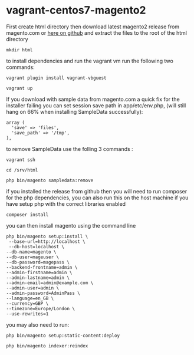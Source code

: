 # vagrant-centos7-magento2

First create html directory then download latest magento2 release from magento.com or [here on github](https://github.com/magento/magento2/releases) and extract the files to the root of the html directory

`mkdir html`

to install dependencies and run the vagrant vm run the following two commands:

`vagrant plugin install vagrant-vbguest`

`vagrant up`

If you download with sample data from magento.com a quick fix for the installer failing you can set session save path in app/etc/env.php, (will still hang on 66% when installing SampleData successfully):
```
array (
  'save' => 'files',
  'save_path' => '/tmp',
),
```

to remove SampleData use the folling 3 commands :

`vagrant ssh`

`cd /srv/html`

`php bin/magento sampledata:remove`

if you installed the release from github then you will need to run composer for the php dependencies, you can also run this on the host machine if you have setup php with the correct libraries enabled

`composer install`

you can then install magento using the command line

```
php bin/magento setup:install \
 --base-url=http://localhost \
 --db-host=localhost \
--db-name=magento \
--db-user=mageuser \
--db-password=magepass \
--backend-frontname=admin \
--admin-firstname=admin \
--admin-lastname=admin \
--admin-email=admin@example.com \
--admin-user=admin \
--admin-password=AdminPass \
--language=en_GB \
--currency=GBP \
--timezone=Europe/London \
--use-rewrites=1
```

you may also need to run:

`php bin/magento setup:static-content:deploy`

`php bin/magento indexer:reindex`
